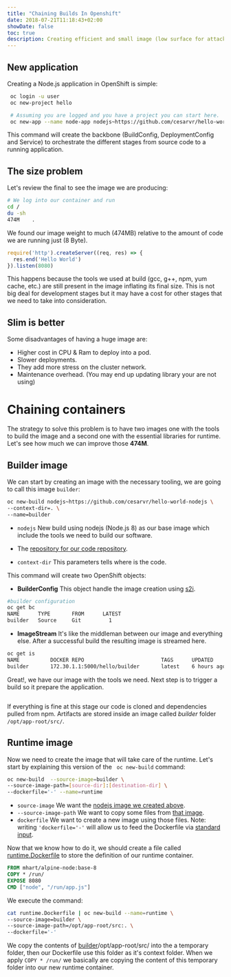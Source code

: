 ```yaml
---
title: "Chaining Builds In Openshift"
date: 2018-07-21T11:18:43+02:00
showDate: false
toc: true
description: Creating efficient and small image (low surface for attacks) by using chained builds in Openshift.  
---
```


## New application

Creating a Node.js application in OpenShift is simple:

```sh
 oc login -u user
 oc new-project hello

 # Assuming you are logged and you have a project you can start here.
 oc new-app --name node-app nodejs~https://github.com/cesarvr/hello-world-nodejs #new app using nodejs:latest (Node.js 8)
```

This command will create the backbone (BuildConfig, DeploymentConfig and Service) to orchestrate the different stages from source code to a running application. 

## The size problem 

Let's review the final to see the image we are producing:  

```sh
# We log into our container and run 
cd /
du -sh
474M	.
``` 

We found our image weight to much (474MB) relative to the amount of code we are running just (8 Byte). 

```js
require('http').createServer((req, res) => {
  res.end('Hello World')
}).listen(8080)
```
This happens because the tools we used at build (gcc, g++, npm, yum cache, etc.) are still present in the image inflating its final size. This is not big deal for development stages but it may have a cost for other stages that we need to take into consideration. 
 

## Slim is better

Some disadvantages of having a huge image are: 

- Higher cost in CPU & Ram to deploy into a pod.
- Slower deployments.
- They add more stress on the cluster network. 
- Maintenance overhead. (You may end up updating library your are not using)  

# Chaining containers

The strategy to solve this problem is to have two images one with the tools to build the image and a second one with the essential libraries for runtime. Let's see how much we can improve those **474M**. 

## Builder image 

We can start by creating an image with the necessary tooling, we are going to call this image ```builder```:

```sh
oc new-build nodejs~https://github.com/cesarvr/hello-world-nodejs \
--context-dir=. \
--name=builder   
```   

- ```nodejs``` New build using nodejs (Node.js 8) as our base image which include the tools we need to build our software. 

- The [repository for our code repository](https://github.com/cesarvr/hello-world-nodejs). 

- ```context-dir``` This parameters tells where is the code.

This command will create two OpenShift objects: 


* **BuilderConfig** This object handle the image creation using [s2i](https://github.com/openshift/source-to-image). 

```sh
#builder configuration
oc get bc   
NAME      TYPE       FROM      LATEST
builder   Source     Git         1
```

* **ImageStream** It's like the middleman between our image and everything else. After a successful build the resulting image is streamed here. 

```sh
oc get is
NAME          DOCKER REPO                         TAGS      UPDATED
builder       172.30.1.1:5000/hello/builder       latest    6 hours ago
```

Great!, we have our image with the tools we need. Next step is to trigger a build so it prepare the application.  

![]()

If everything is fine at this stage our code is cloned and dependencies pulled from npm. Artifacts are stored inside an image called *builder* folder  ```/opt/app-root/src/```. 


## Runtime image 

Now we need to create the image that will take care of the runtime. Let's start by explaining this version of the ``` oc new-build``` command:  

```sh
oc new-build  --source-image=builder \
--source-image-path=[source-dir]:[destination-dir] \
--dockerfile='-' --name=runtime
```
- ```source-image``` We want the [nodejs image we created above](#builder-image).
- ```--source-image-path``` We want to copy some files from [that image](#builder-image). 
- ```dockerfile``` We want to create a new image using those files. Note: writing ```'dockerfile='-'``` will allow us to feed the Dockerfile via [standard input](https://en.wikipedia.org/wiki/Standard_streams#Standard_input_(stdin)).

Now that we know how to do it, we should create a file called [runtime.Dockerfile](https://gist.github.com/cesarvr/fac37fa7825f5ad7a576801fed07d0c8) to store the definition of our runtime container. 

```Dockerfile
FROM mhart/alpine-node:base-8
COPY * /run/
EXPOSE 8080
CMD ["node", "/run/app.js"]
```

We execute the command: 

```sh
cat runtime.Dockerfile | oc new-build --name=runtime \
--source-image=builder \
--source-image-path=/opt/app-root/src:. \
--dockerfile='-'
```

We copy the contents of [builder](#builder-image)/opt/app-root/src/ into the a temporary folder, then our Dockerfile use this folder as it's context folder. When we apply ```COPY * /run/``` we basically are copying the content of this temporary folder into our new runtime container.









